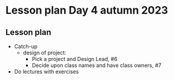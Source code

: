 # Lesson plan Day 4 autumn 2023

## Lesson plan


 * Catch-up
   * design of project:
     * Pick a project and Design Lead, #6
     * Decide upon class names and have class owners, #7
 * Do lectures with exercises
